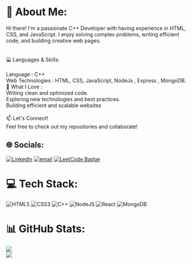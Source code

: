 # 💫 About Me:
Hi there! I'm a passionate C++ Developer with having  experience in HTML, CSS, and JavaScript. I enjoy solving complex problems, writing efficient code, and building creative web pages.<br><br><br>💻 Languages & Skills:<br><br>Language :  C++<br>Web Technologies :  HTML, CSS, JavaScript, NodeJs , Express , MongoDB.<br>🚀  What I Love :<br>Writing clean and optimized code.<br>Exploring new technologies and best practices.<br>Building efficient and scalable websites<br><br>📫 Let's Connect!<br>Feel free to check out my repositories and collaborate!


## 🌐 Socials:
[![LinkedIn](https://img.shields.io/badge/LinkedIn-%230077B5.svg?logo=linkedin&logoColor=white)](https://www.linkedin.com/in/vanshkumar024/)
[![email](https://img.shields.io/badge/Email-D14836?logo=gmail&logoColor=white)](mailto:vanshtech7217@gmail.com)
[![LeetCode Badge](https://img.shields.io/badge/LeetCode-Profile-orange?logo=leetcode)](https://leetcode.com/vansh024/)


# 💻 Tech Stack:
![HTML5](https://img.shields.io/badge/html5-%23E34F26.svg?style=for-the-badge&logo=html5&logoColor=white) ![CSS3](https://img.shields.io/badge/css3-%231572B6.svg?style=for-the-badge&logo=css3&logoColor=white) ![C++](https://img.shields.io/badge/c++-%2300599C.svg?style=for-the-badge&logo=c%2B%2B&logoColor=white) ![NodeJS](https://img.shields.io/badge/node.js-6DA55F?style=for-the-badge&logo=node.js&logoColor=white) ![React](https://img.shields.io/badge/react-%2320232a.svg?style=for-the-badge&logo=react&logoColor=%2361DAFB) ![MongoDB](https://img.shields.io/badge/MongoDB-%234ea94b.svg?style=for-the-badge&logo=mongodb&logoColor=white)
# 📊 GitHub Stats:
<!--![](https://github-readme-stats.vercel.app/api?username=vanshchaudhary2404&theme=dark&hide_border=false&include_all_commits=false&count_private=false)<br/> -->
![](https://github-readme-streak-stats.herokuapp.com/?user=vanshchaudhary2404&theme=dark&hide_border=false)<br/>
![](https://github-readme-stats.vercel.app/api/top-langs/?username=vanshchaudhary2404&theme=dark&hide_border=false&include_all_commits=false&count_private=false&layout=compact)

<!--### 🔝 Top Contributed Repo
![](https://github-contributor-stats.vercel.app/api?username=vanshchaudhary2404&limit=5&theme=dark&combine_all_yearly_contributions=true)
-->
<!-- Proudly created with GPRM ( https://gprm.itsvg.in ) -->
